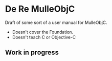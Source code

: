 # De Re MulleObjC

Draft of some sort of a user manual for MulleObjC.

* Doesn't cover the Foundation.
* Doesn't teach C or Objective-C

## Work in progress

